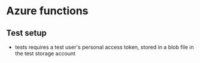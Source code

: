 # Azure functions

## Test setup

* tests requires a test user's personal access token, stored in a blob file in the test storage account